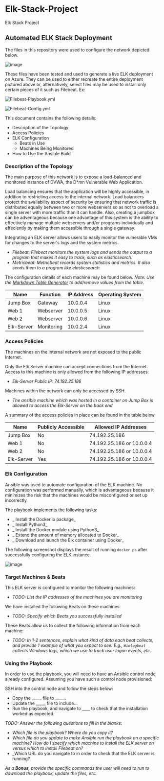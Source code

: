 # Elk-Stack-Project
Elk Stack Project
## Automated ELK Stack Deployment

The files in this repository were used to configure the network depicted below.

![image](https://user-images.githubusercontent.com/83610301/146652133-d72287d4-bbec-460b-854c-9f4199c5f111.png)


These files have been tested and used to generate a live ELK deployment on Azure. They can be used to either recreate the entire deployment pictured above or, alternatively, select files may be used to install only certain pieces of it such as Filebeat. Ex:

  ![Filebeat-Playbook.yml](https://github.com/zack6243/Elk-Stack-Project/blob/main/Ansible/filebeat-playbook.yml)
  
  ![Filebeat-Config.yml](https://github.com/zack6243/Elk-Stack-Project/blob/main/Ansible/filebeat-config.yml)

This document contains the following details:
- Description of the Topology
- Access Policies
- ELK Configuration
  - Beats in Use
  - Machines Being Monitored
- How to Use the Ansible Build


### Description of the Topology

The main purpose of this network is to expose a load-balanced and monitored instance of DVWA, the D*mn Vulnerable Web Application.

Load balancing ensures that the application will be highly accessible, in addition to restricting access to the internal network.
Load balancers protect the availability aspect of security by ensuring that network traffic is distributed equally between two or more webservers so as not to overload a single server with more traffic than it can handle. Also, creating a jumpbox can be adventageous because one advantage of this system is the ability to effectively manage multiple webservers and/or programs individually and effeciently by making them accessible through a single gateway.

Integrating an ELK server allows users to easily monitor the vulnerable VMs for changes to the server's logs and the system metrics.
- _Filebeat: Filebeat monitors the system logs and sends the output to a program that makes it easy to track, such as elasticsearch._
- _Metricbeat: Metricbeat records system statistics and metrics. It also sends them to a program like elasticsearch._

The configuration details of each machine may be found below.
_Note: Use the [Markdown Table Generator](http://www.tablesgenerator.com/markdown_tables) to add/remove values from the table_.

| Name     | Function | IP Address | Operating System |
|----------|----------|------------|------------------|
| Jump Box | Gateway  | 10.0.0.4   | Linux            |
| Web 1    | Webserver| 10.0.0.5   | Linux            |
| Web 2    | Webserver| 10.0.0.6   | Linux            |
|Elk-Server|Monitoring| 10.0.2.4   | Linux            |

### Access Policies

The machines on the internal network are not exposed to the public Internet. 

Only the Elk Server machine can accept connections from the Internet. Access to this machine is only allowed from the following IP addresses:
- _Elk-Server Public IP: 74.192.25.186_

Machines within the network can only be accessed by SSH.
- _The ansible machine which was hosted in a container on Jump Box is allowed to access the Elk-Server on the back end._

A summary of the access policies in place can be found in the table below.

| Name     | Publicly Accessible | Allowed IP Addresses              |
|----------|---------------------|-----------------------------------|
| Jump Box | No                  | 74.192.25.186                     |
| Web 1    | No                  | 74.192.25.186 or 10.0.0.4         |
| Web 2    | No                  | 74.192.25.186 or 10.0.0.4         |
|Elk-Server| Yes                 | 74.192.25.186 or 10.0.0.4         |

### Elk Configuration

Ansible was used to automate configuration of the ELK machine. No configuration was performed manually, which is advantageous because it minimizes the risk that the machines would be misconfigured or set up incorrectly.

The playbook implements the following tasks:
- _ Install the Docker.io package_
- _ Install Python3_
- _ Install the Docker module using Python3_
- _ Extend the amount of memory allocated to Docker_
- _ Download and launch the Elk container using Docker_

The following screenshot displays the result of running `docker ps` after successfully configuring the ELK instance.

![image](https://user-images.githubusercontent.com/83610301/147888158-1b3d25bf-d763-49ff-8b27-ddc5facffd0f.png)


### Target Machines & Beats
This ELK server is configured to monitor the following machines:
- _TODO: List the IP addresses of the machines you are monitoring_

We have installed the following Beats on these machines:
- _TODO: Specify which Beats you successfully installed_

These Beats allow us to collect the following information from each machine:
- _TODO: In 1-2 sentences, explain what kind of data each beat collects, and provide 1 example of what you expect to see. E.g., `Winlogbeat` collects Windows logs, which we use to track user logon events, etc._

### Using the Playbook
In order to use the playbook, you will need to have an Ansible control node already configured. Assuming you have such a control node provisioned: 

SSH into the control node and follow the steps below:
- Copy the _____ file to _____.
- Update the _____ file to include...
- Run the playbook, and navigate to ____ to check that the installation worked as expected.

_TODO: Answer the following questions to fill in the blanks:_
- _Which file is the playbook? Where do you copy it?_
- _Which file do you update to make Ansible run the playbook on a specific machine? How do I specify which machine to install the ELK server on versus which to install Filebeat on?_
- _Which URL do you navigate to in order to check that the ELK server is running?

_As a **Bonus**, provide the specific commands the user will need to run to download the playbook, update the files, etc._
